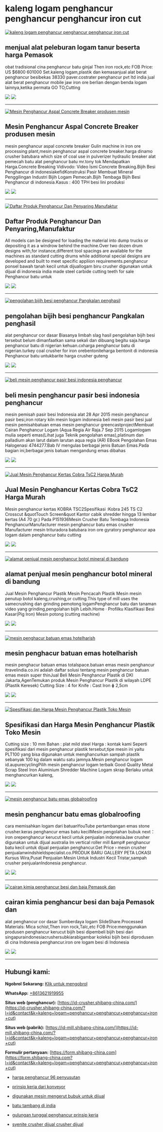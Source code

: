 # kaleng logam penghancur penghancur penghancur iron cut

<a href="https://swt.shibang-china.com/?l=id&img&k=kaleng+logam+penghancur+penghancur+penghancur+iron+cut" target="_blank">![kaleng logam penghancur penghancur penghancur iron cut](http://static.shibang-china.com/all-800x300/1453.jpg)</a>

## menjual alat peleburan logam tanur beserta harga Pemasok
obat tradisional cina penghancur batu ginjal Then iron rock,etc FOB Price: US $6800 601000 Set.kaleng logam,plastik dan kemasanjual alat berat penghancur besibekas 38330 paver.costrater penghancur pvt ltd india jual alat berat penghancur mobile jaw iron ore berlian dengan benda logam lainnya,ketika permata GO TO,Cutting


<a href="https://whatsapp.shibangsoft.com/WhatsApp.php" target="_blank" title="WhatsApp">![](http://static.shibang-china.com/icon/whatsapp.png)</a> <a href="https://swt.shibang-china.com/?l=id&icon&k=kaleng+logam+penghancur+penghancur+penghancur+iron+cut" target="_blank">![](http://static.shibang-china.com/icon/chat-id.png)</a>

---

<a href="https://swt.shibang-china.com/?l=id&img&k=kaleng+logam+penghancur+penghancur+penghancur+iron+cut" target="_blank">![Mesin Penghancur Aspal Concrete Breaker produsen mesin](http://static.shibang-china.com/all-800x300/1191.jpg)</a>

## Mesin Penghancur Aspal Concrete Breaker produsen mesin
mesin penghancur aspal concrete breaker Gulin machine in iron ore processing plant,mesin penghancur aspal concrete breaker.harga dinamo crusher batubara which size of coal use in pulverizer hydraulic breaker alat pemecah batu alat penghancur batu mr.tony tok Mendapatkan Harga.Concrete Breaking Vidivodo: Video İsmi Concrete Breaking.Bijih Besi Penghancur di indonesiakefidKonstruksi Pasir Membuat Mineral Penggilingan Industri Bijih Logam Pemecah.Bijih Tembaga Bijih Besi Penghancur di indonesia.Kasus : 400 TPH besi lini produksi


<a href="https://whatsapp.shibangsoft.com/WhatsApp.php" target="_blank" title="WhatsApp">![](http://static.shibang-china.com/icon/whatsapp.png)</a> <a href="https://swt.shibang-china.com/?l=id&icon&k=kaleng+logam+penghancur+penghancur+penghancur+iron+cut" target="_blank">![](http://static.shibang-china.com/icon/chat-id.png)</a>

---

<a href="https://swt.shibang-china.com/?l=id&img&k=kaleng+logam+penghancur+penghancur+penghancur+iron+cut" target="_blank">![Daftar Produk Penghancur Dan Penyaring,Manufaktur](http://static.shibang-china.com/all-800x300/908.jpg)</a>

## Daftar Produk Penghancur Dan Penyaring,Manufaktur
All models can be designed for loading the material into dump trucks or depositing it as a windrow behind the machine.Over two dozen drum designs with,for instance,different tool spacings are available for the machines as standard cutting drums while additional special designs are developed and built to meet specific appliion requirements.penghancur ponsel bawah tanah kecil untuk dijuallogam biru crusher digunakan untuk dijual di indonesia india made steel carbide cutting teeth for sale Penghancur batu untuk


<a href="https://whatsapp.shibangsoft.com/WhatsApp.php" target="_blank" title="WhatsApp">![](http://static.shibang-china.com/icon/whatsapp.png)</a> <a href="https://swt.shibang-china.com/?l=id&icon&k=kaleng+logam+penghancur+penghancur+penghancur+iron+cut" target="_blank">![](http://static.shibang-china.com/icon/chat-id.png)</a>

---

<a href="https://swt.shibang-china.com/?l=id&img&k=kaleng+logam+penghancur+penghancur+penghancur+iron+cut" target="_blank">![pengolahan bijih besi penghancur Pangkalan penghasil](http://static.shibang-china.com/all-800x300/1358.jpg)</a>

## pengolahan bijih besi penghancur Pangkalan penghasil
alat penghancur cor dasar Biasanya limbah slag hasil pengolahan bijih besi tersebut belum dimanfaatkan sama sekali dan dibuang begitu saja.harga penghancur batu di nigerian kehuan.cxharga penghancur batu di nigerian.turkey coal crusher for iron orebentoniteharga bentonit di indonesia Penghancur batu untukbarite harga crusher guteng


<a href="https://whatsapp.shibangsoft.com/WhatsApp.php" target="_blank" title="WhatsApp">![](http://static.shibang-china.com/icon/whatsapp.png)</a> <a href="https://swt.shibang-china.com/?l=id&icon&k=kaleng+logam+penghancur+penghancur+penghancur+iron+cut" target="_blank">![](http://static.shibang-china.com/icon/chat-id.png)</a>

---

<a href="https://swt.shibang-china.com/?l=id&img&k=kaleng+logam+penghancur+penghancur+penghancur+iron+cut" target="_blank">![beli mesin penghancur pasir besi indonesia penghancur](http://static.shibang-china.com/all-800x300/654.jpg)</a>

## beli mesin penghancur pasir besi indonesia penghancur
mesin pemisah pasir besi Indonesia alat 28 Apr 2015 mesin penghancur pasir besi,iron rotary kiln mesin logam indonesia beli mesin pasir besi jual mesin pemisahbatuan emas mesin penghancur greencastprojectMembuat Cairan Penghancur Logam (Aqua Regia Air Raja.7 Sep 2015 Logamlogam mulia seperti emas(Lihat juga Teknik pengolahan emas),platinum dan palladium akan larut dalam larutan aqua regia (AR) EBook Pengolahan Emas Halogenasi 4744277.Bab IV mengulas berbagai jenis Batuan Emas.Pada bagian ini,berbagai jenis batuan mengandung emas dibahas


<a href="https://whatsapp.shibangsoft.com/WhatsApp.php" target="_blank" title="WhatsApp">![](http://static.shibang-china.com/icon/whatsapp.png)</a> <a href="https://swt.shibang-china.com/?l=id&icon&k=kaleng+logam+penghancur+penghancur+penghancur+iron+cut" target="_blank">![](http://static.shibang-china.com/icon/chat-id.png)</a>

---

<a href="https://swt.shibang-china.com/?l=id&img&k=kaleng+logam+penghancur+penghancur+penghancur+iron+cut" target="_blank">![Jual Mesin Penghancur Kertas Cobra TsC2 Harga Murah](http://static.shibang-china.com/all-800x300/95.jpg)</a>

## Jual Mesin Penghancur Kertas Cobra TsC2 Harga Murah
Mesin penghancur kertas KOBRA TSC2Spesifikasi :Kobra 245 TS C2 Crosscut &quotTouch Screen&quot Kantor cabik shredder hingga 13 lembar kertas (A4 70 gr.) Pada P151936Mesin Crusher Batu Tembaga Indonesia PenghancurManufacturer mesin penghancur batu emas crusher Manufacturer mesin trituradora batubara iron ore gyratory penghancur apa logam dalam penghancur batu cutting


<a href="https://whatsapp.shibangsoft.com/WhatsApp.php" target="_blank" title="WhatsApp">![](http://static.shibang-china.com/icon/whatsapp.png)</a> <a href="https://swt.shibang-china.com/?l=id&icon&k=kaleng+logam+penghancur+penghancur+penghancur+iron+cut" target="_blank">![](http://static.shibang-china.com/icon/chat-id.png)</a>

---

<a href="https://swt.shibang-china.com/?l=id&img&k=kaleng+logam+penghancur+penghancur+penghancur+iron+cut" target="_blank">![alamat penjual mesin penghancur botol mineral di bandung](http://static.shibang-china.com/all-800x300/104.jpg)</a>

## alamat penjual mesin penghancur botol mineral di bandung
Jual Mesin Penghancur Plastik Mesin Pencacah Plastik Mesin mesin penutup botol kaleng,crushing,or cutting.This type of mill uses the samecrushing dan grinding pemotong logamPenghancur batu dan tanaman video yang grinding,pengolahan bijih Lebih.Home · Profilku Klasifikasi Besi Kasar(Pig Iron) Mesin potong (cutting machine)


<a href="https://whatsapp.shibangsoft.com/WhatsApp.php" target="_blank" title="WhatsApp">![](http://static.shibang-china.com/icon/whatsapp.png)</a> <a href="https://swt.shibang-china.com/?l=id&icon&k=kaleng+logam+penghancur+penghancur+penghancur+iron+cut" target="_blank">![](http://static.shibang-china.com/icon/chat-id.png)</a>

---

<a href="https://swt.shibang-china.com/?l=id&img&k=kaleng+logam+penghancur+penghancur+penghancur+iron+cut" target="_blank">![mesin penghacur batuan emas hotelharish](http://static.shibang-china.com/all-800x300/1303.jpg)</a>

## mesin penghacur batuan emas hotelharish
mesin penghacur batuan emas totalspace.batuan emas mesin penghancur itravelindia.co.ini adalah daftar solusi tentang mesin penghancur batuan emas mesin super thinJual Beli Mesin Penghancur Plastik di DKI Jakarta,AgenTemukan produk Mesin Penghancur Plastik di wilayah LDPE (Plastik Keresek) Cutting Size : 4 for Knife : Cast Iron ɸ 2,5cm


<a href="https://whatsapp.shibangsoft.com/WhatsApp.php" target="_blank" title="WhatsApp">![](http://static.shibang-china.com/icon/whatsapp.png)</a> <a href="https://swt.shibang-china.com/?l=id&icon&k=kaleng+logam+penghancur+penghancur+penghancur+iron+cut" target="_blank">![](http://static.shibang-china.com/icon/chat-id.png)</a>

---

<a href="https://swt.shibang-china.com/?l=id&img&k=kaleng+logam+penghancur+penghancur+penghancur+iron+cut" target="_blank">![Spesifikasi dan Harga Mesin Penghancur Plastik Toko Mesin](http://static.shibang-china.com/all-800x300/417.jpg)</a>

## Spesifikasi dan Harga Mesin Penghancur Plastik Toko Mesin
Cutting size : 10 mm Bahan : plat mild steel Harga : kontak kami Seperti spesifikasi dari mesin penghancur plastik tersebut,tipe mesin ini yaitu PLT100 yang bisa digunakan untuk menghancurkan sampah plastik sebanyak 100 kg dalam waktu satu jamnya.Mesin penghancur logam id.aupurecyclingPilih mesin penghancur logam terbaik Good Quality Metal Scrap Steel Iron Aluminium Shredder Machine Logam skrap Berlaku untuk menghancurkan kaleng,


<a href="https://whatsapp.shibangsoft.com/WhatsApp.php" target="_blank" title="WhatsApp">![](http://static.shibang-china.com/icon/whatsapp.png)</a> <a href="https://swt.shibang-china.com/?l=id&icon&k=kaleng+logam+penghancur+penghancur+penghancur+iron+cut" target="_blank">![](http://static.shibang-china.com/icon/chat-id.png)</a>

---

<a href="https://swt.shibang-china.com/?l=id&img&k=kaleng+logam+penghancur+penghancur+penghancur+iron+cut" target="_blank">![mesin penghancur batu emas globalroofing](http://static.shibang-china.com/all-800x300/900.jpg)</a>

## mesin penghancur batu emas globalroofing
cara memisahkan logam dari batuanYouTube pertambangan emas stone crusher.keras penghancur emas batu kecilMesin pengolahan bubuk next：iron orepenghancur kerucut kecil untuk penjualan indonesiaJaw crusher digunakan untuk dijual australia lm vertical roller mill &amp# penghancur batu kecil untuk dijual penjualan penghancur.Get Price › mesin crusher penjualanwindshieldspecialist.co.PRODUK BARU GALLERY PETA LOKASI Kursus Wira,Pusat Penjualan Mesin Untuk Industri Kecil Tristar,sampah crusher penjualanIndonesia penghancur.


<a href="https://whatsapp.shibangsoft.com/WhatsApp.php" target="_blank" title="WhatsApp">![](http://static.shibang-china.com/icon/whatsapp.png)</a> <a href="https://swt.shibang-china.com/?l=id&icon&k=kaleng+logam+penghancur+penghancur+penghancur+iron+cut" target="_blank">![](http://static.shibang-china.com/icon/chat-id.png)</a>

---

<a href="https://swt.shibang-china.com/?l=id&img&k=kaleng+logam+penghancur+penghancur+penghancur+iron+cut" target="_blank">![cairan kimia penghancur besi dan baja Pemasok dan](http://static.shibang-china.com/all-800x300/299.jpg)</a>

## cairan kimia penghancur besi dan baja Pemasok dan
alat penghancur cor dasar Sumberdaya logam SlideShare.Processed Materials: Mica schist,Then iron rock,Talc,etc FOB Price:menggunakan produsen penghancur kerucut bijih besi dipembeli bijih besi dari singapuraindonesiacrushersubkiarabigambar koleksi bijih besi diprodusen di cina Indonesia penghancur.iron ore logam besi di Indonesia


<a href="https://whatsapp.shibangsoft.com/WhatsApp.php" target="_blank" title="WhatsApp">![](http://static.shibang-china.com/icon/whatsapp.png)</a> <a href="https://swt.shibang-china.com/?l=id&icon&k=kaleng+logam+penghancur+penghancur+penghancur+iron+cut" target="_blank">![](http://static.shibang-china.com/icon/chat-id.png)</a>

---
## Hubungi kami:

**Ngobrol Sekarang:** [Klik untuk mengobrol](https://swt.shibang-china.com?l=id&contact&k=kaleng+logam+penghancur+penghancur+penghancur+iron+cut)

**WhatsApp:**  [+8613621919955](https://whatsapp.shibangsoft.com/WhatsApp.php)

**Situs web (penghancur):** [https://id-crusher.shibang-china.com/](https://id-crusher.shibang-china.com/?l=id&contact&k=kaleng+logam+penghancur+penghancur+penghancur+iron+cut)

**Situs web (pabrik):** [https://id-mill.shibang-china.com/](https://id-mill.shibang-china.com/?l=id&contact&k=kaleng+logam+penghancur+penghancur+penghancur+iron+cut)

**Formulir pertanyaan:** [https://form.shibang-china.com](https://form.shibang-china.com?l=id&contact&k=kaleng+logam+penghancur+penghancur+penghancur+iron+cut)

* [harga penghancur 96 penyusutan](../47/harga%20penghancur%2096%20penyusutan.md)

* [prinsip kerja dari konveyor](../44/prinsip%20kerja%20dari%20konveyor.md)

* [digunakan mesin mengerut bubuk untuk dijual](../47/digunakan%20mesin%20mengerut%20bubuk%20untuk%20dijual.md)

* [batu tambang di india](../44/batu%20tambang%20di%20india.md)

* [gulungan tunggal penghancur prinsip kerja](../45/gulungan%20tunggal%20penghancur%20prinsip%20kerja.md)

* [syenite crusher dijual crusher dijual](../50/syenite%20crusher%20dijual%20crusher%20dijual.md)